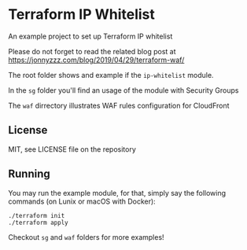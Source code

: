 Terraform IP Whitelist
======================


An example project to set up Terraform IP whitelist


Please do not forget to read the related blog post at https://jonnyzzz.com/blog/2019/04/29/terraform-waf/

The root folder shows and example if the `ip-whitelist` module. 

In the `sg` folder you'll find an usage of the module with Security Groups

The `waf` dirrectory illustrates WAF rules configuration for CloudFront

License
-------

MIT, see LICENSE file on the repository


Running
-------

You may run the example module, for that, simply say the following commands (on Lunix or macOS with Docker):

```
./terraform init
./terraform apply
```

Checkout `sg` and `waf` folders for more examples!


